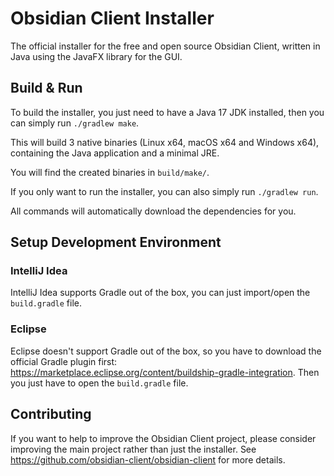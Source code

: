 # Obsidian Client Installer

The official installer for the free and open source Obsidian Client,
written in Java using the JavaFX library for the GUI.

## Build & Run

To build the installer, you just need to have a Java 17 JDK installed,
then you can simply run `./gradlew make`.

This will build 3 native binaries (Linux x64, macOS x64 and Windows x64),
containing the Java application and a minimal JRE.

You will find the created binaries in `build/make/`.

If you only want to run the installer,
you can also simply run `./gradlew run`.

All commands will automatically download the dependencies for you.

## Setup Development Environment

### IntelliJ Idea
IntelliJ Idea supports Gradle out of the box, you can just import/open the `build.gradle` file.

### Eclipse
Eclipse doesn't support Gradle out of the box, so you have to download the official Gradle plugin first:
<https://marketplace.eclipse.org/content/buildship-gradle-integration>.
Then you just have to open the `build.gradle` file.

## Contributing

If you want to help to improve the Obsidian Client project,
please consider improving the main project rather than just the installer.
See <https://github.com/obsidian-client/obsidian-client> for more details.
